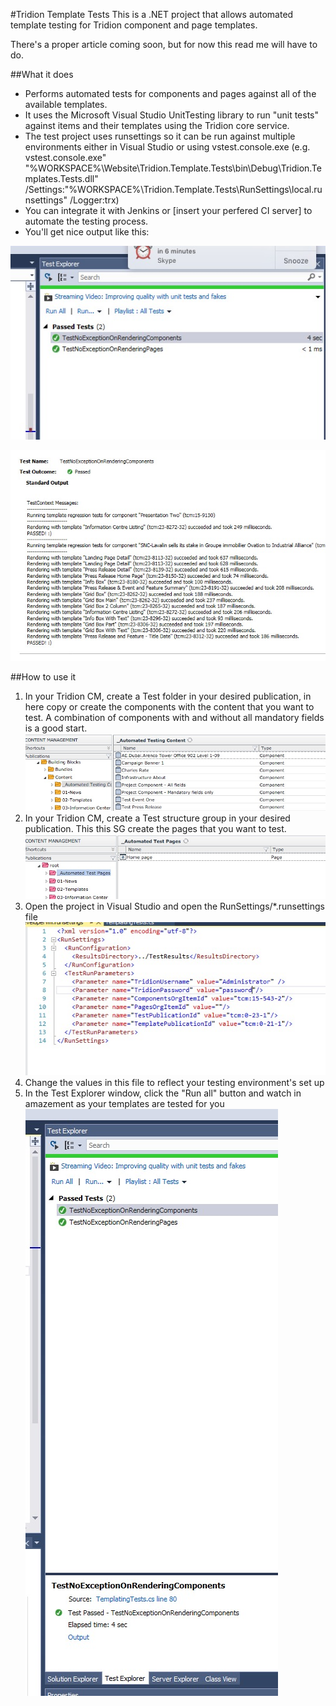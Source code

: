 #Tridion Template Tests
This is a .NET project that allows automated template testing for Tridion component and page templates.

There's a proper article coming soon, but for now this read me will have to do.

##What it does
+ Performs automated tests for components and pages against all of the available templates.
+ It uses the Microsoft Visual Studio UnitTesting library to run "unit tests" against items and their templates using the Tridion core service.
+ The test project uses runsettings so it can be run against multiple environments either in Visual Studio or using vstest.console.exe (e.g. vstest.console.exe" "%WORKSPACE%\Website\Tridion.Template.Tests\bin\Debug\Tridion.Templates.Tests.dll" /Settings:"%WORKSPACE%\Tridion.Template.Tests\RunSettings\local.runsettings" /Logger:trx)
+ You can integrate it with Jenkins or [insert your perfered CI server] to automate the testing process.
+ You'll get nice output like this:

![](https://raw.githubusercontent.com/mtrl/Tridion.Template.Testing/master/Images/test-results.jpg)

![](https://raw.githubusercontent.com/mtrl/Tridion.Template.Testing/master/Images/console-output.jpg)

##How to use it
1. In your Tridion CM, create a Test folder in your desired publication, in here copy or create the components with the content that you want to test. A combination of components with and without all mandatory fields is a good start.
![](https://raw.githubusercontent.com/mtrl/Tridion.Template.Testing/master/Images/component-test-folder.jpg)
1. In your Tridion CM, create a Test structure group in your desired publication. This this SG create the pages that you want to test.
![](https://raw.githubusercontent.com/mtrl/Tridion.Template.Testing/master/Images/page-test-folder.jpg)
1. Open the project in Visual Studio and open the RunSettings/*.runsettings file
![](https://raw.githubusercontent.com/mtrl/Tridion.Template.Testing/master/Images/runsettings.jpg)
1. Change the values in this file to reflect your testing environment's set up
1. In the Test Explorer window, click the "Run all" button and watch in amazement as your templates are tested for you
![](https://raw.githubusercontent.com/mtrl/Tridion.Template.Testing/master/Images/run-all.jpg)

